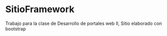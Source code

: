 # SitioFramework
Trabajo para la clase de Desarrollo de portales web II, Sitio elaborado con bootstrap
